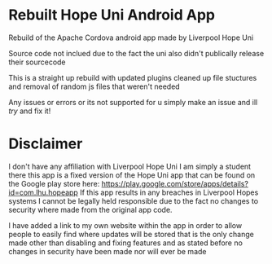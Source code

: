 # Rebuilt Hope Uni Android App
Rebuild of the Apache Cordova android app made by Liverpool Hope Uni


Source code not inclued due to the fact the uni also didn't publically release their sourcecode

This is a straight up rebuild with updated plugins cleaned up file stuctures and removal of random js files that weren't needed

Any issues or errors or its not supported for u simply make an issue and ill *try* and fix it!

# Disclaimer
I don't have any affiliation with Liverpool Hope Uni I am simply a student there this app is a fixed version of the Hope Uni app that can be found on the Google play store here: https://play.google.com/store/apps/details?id=com.lhu.hopeapp
If this app results in any breaches in Liverpool Hopes systems I cannot be legally held responsible due to the fact no changes to security where made from the original app code.

I have added a link to my own website within the app in order to allow people to easily find where updates will be stored that is the only change made other than disabling and fixing features and as stated before no changes in security have been made nor will ever be made
